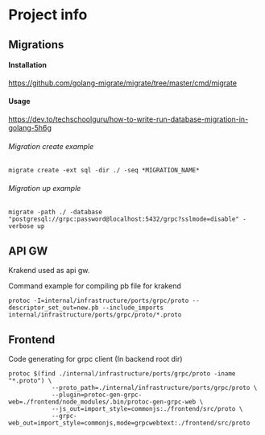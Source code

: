 # Project info

## Migrations
#### Installation
https://github.com/golang-migrate/migrate/tree/master/cmd/migrate

#### Usage
https://dev.to/techschoolguru/how-to-write-run-database-migration-in-golang-5h6g

###### Migration create example
```
migrate create -ext sql -dir ./ -seq *MIGRATION_NAME*
```    

###### Migration up example
```
migrate -path ./ -database "postgresql://grpc:password@localhost:5432/grpc?sslmode=disable" -verbose up
```    


## API GW
Krakend used as api gw.

Command example for compiling pb file for krakend
```
protoc -I=internal/infrastructure/ports/grpc/proto --descriptor_set_out=new.pb --include_imports internal/infrastructure/ports/grpc/proto/*.proto
```


## Frontend

Code generating for grpc client (In backend root dir)

```
protoc $(find ./internal/infrastructure/ports/grpc/proto -iname "*.proto") \
 			--proto_path=./internal/infrastructure/ports/grpc/proto \
			--plugin=protoc-gen-grpc-web=./frontend/node_modules/.bin/protoc-gen-grpc-web \
			--js_out=import_style=commonjs:./frontend/src/proto \
			--grpc-web_out=import_style=commonjs,mode=grpcwebtext:./frontend/src/proto
```